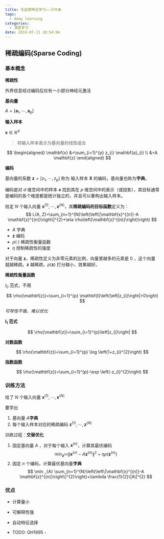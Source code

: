 ```yaml
---
title: 无监督特征学习——三叶虫
tags:
  - deep learning
categories:
  - 深度学习
date: 2019-07-11 10:54:04
---
```


## 稀疏编码(Sparse Coding)

### 基本概念

**稀疏性**

外界信息经过编码后仅有一小部分神经元激活

**基向量**

$A=\left[\mathbf{a}_{1}, \cdots, \mathbf{a}_{p}\right]$

**输入样本**

$\mathbf{x} \in \mathbb{R}^{d}$

> 将输入样本表示为基向量的线性组合

$$
\begin{aligned} \mathbf{x} &=\sum_{i=1}^{p} z_{i} \mathbf{a}_{i} \\ &=A \mathbf{z} \end{aligned}
$$

**编码**

基向量的系数 $\mathbf{z}=\left[z_{1}, \cdots, z_{p}\right]$ 称为 输入样本 $\mathbf{X}$ 的编码，基向量也称为**字典**。

编码是对 $d$ 维空间中的样本 $\mathbf{x}$ 找到其在 $p$ 维空间中的表示（或投影），其目标通常是编码的各个维度都是统计独立的，并且可以重构出输入样本。


给定 $N$ 个输入向量 $\mathbf{x}^{(1)}, \cdots, \mathbf{x}^{(N)}$，其**稀疏编码的目标函数**定义为：
$$
L(A, Z)=\sum_{n=1}^{N}\left(\left\|\mathbf{x}^{(n)}-A \mathbf{z}^{(n)}\right\|^{2}+\eta \rho\left(\mathbf{z}^{(n)}\right)\right)
$$

- $A$ 字典
- $\mathbf{z}$ 编码
- $\rho(\cdot)$ 稀疏性衡量函数
- $\eta$ 控制稀疏性的强度

对于向量 $\mathbf{z}$，稀疏性定义为非零元素的比例，向量里越多的元素是 0 ，这个向量就越稀疏。$\mathbf{z}$ 越稀疏，$\rho(\mathbf{z})$ 打分越小，效果越好。

**稀疏性衡量函数**

$l_0$ 范式，不用

$$
\rho(\mathbf{z})=\sum_{i=1}^{p} \mathbf{I}\left(\left|z_{i}\right|>0\right)
$$

*可导性不强，难以优化*

**$l_1$ 范式**

$$
\rho(\mathbf{z})=\sum_{i=1}^{p}\left|z_{i}\right|
$$

**对数函数**

$$
\rho(\mathbf{z})=\sum_{i=1}^{p} \log \left(1+z_{i}^{2}\right)
$$

**指数函数**

$$
\rho(\mathbf{z})=\sum_{i=1}^{p}-\exp \left(-z_{i}^{2}\right)
$$

### 训练方法

给了 $N$ 个输入向量 $\mathbf{x}^{(1)}, \cdots, \mathbf{x}^{(N)}$

要学出

1. 基向量 $A$**字典**
2. 每个输入样本对应的稀疏编码 $\mathbf{z}^{(1)}, \cdots, \mathbf{z}^{(N)}$

训练过程：**交替优化**

1. 固定基向量 $A$ ，对于每个输入 $\mathbf{x}^{(n)}$，计算其最优编码 
$$
\min _{\mathbf{z}^{(n)}}\left\|\mathbf{x}^{(n)}-A \mathbf{z}^{(n)}\right\|^{2}+\eta \rho\left(\mathbf{z}^{(n)}\right)
$$
2. 固定 $n$ 个编码，计算最优基向量**字典**
$$
\min _{A} \sum_{n=1}^{N}\left(\left\|\mathbf{x}^{(n)}-A \mathbf{z}^{(n)}\right\|^{2}\right)+\lambda \frac{1}{2}\|A\|^{2}
$$

### 优点

- 计算量小
- 可解释性强
- 自动特征选择


- TODO: GH1995 -
